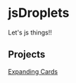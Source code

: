 # jsDroplets
Let's js things!!

## Projects 

[Expanding Cards](https://62ab3c0f35ec4d1de41f4f67--vermillion-froyo-aed5d6.netlify.app/)

